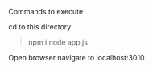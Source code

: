 Commands to execute

cd to this directory

>npm i
>node app.js

Open browser
navigate to localhost:3010
